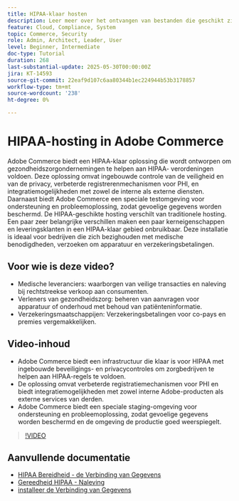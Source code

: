 ```yaml
---
title: HIPAA-klaar hosten
description: Leer meer over het ontvangen van bestanden die geschikt zijn voor HIPPA. De HIPAA-klaar oplossing in Adobe Commerce verzekert veilige, volgzame e-handel voor gezondheidszorgondernemingen.
feature: Cloud, Compliance, System
topic: Commerce, Security
role: Admin, Architect, Leader, User
level: Beginner, Intermediate
doc-type: Tutorial
duration: 268
last-substantial-update: 2025-05-30T00:00:00Z
jira: KT-14593
source-git-commit: 22eaf9d107c6aa80344b1ec224944b53b3178857
workflow-type: tm+mt
source-wordcount: '238'
ht-degree: 0%

---
```



# HIPAA-hosting in Adobe Commerce

Adobe Commerce biedt een HIPAA-klaar oplossing die wordt ontworpen om gezondheidszorgondernemingen te helpen aan HIPAA- verordeningen voldoen. Deze oplossing omvat ingebouwde controle van de veiligheid en van de privacy, verbeterde registrerenmechanismen voor PHI, en integratiemogelijkheden met zowel de interne als externe diensten. Daarnaast biedt Adobe Commerce een speciale testomgeving voor ondersteuning en probleemoplossing, zodat gevoelige gegevens worden beschermd. De HIPAA-geschikte hosting verschilt van traditionele hosting. Een paar zeer belangrijke verschillen maken een paar kerneigenschappen en leveringsklanten in een HIPAA-klaar gebied onbruikbaar. Deze installatie is ideaal voor bedrijven die zich bezighouden met medische benodigdheden, verzoeken om apparatuur en verzekeringsbetalingen.

## Voor wie is deze video?

* Medische leveranciers: waarborgen van veilige transacties en naleving bij rechtstreekse verkoop aan consumenten.
* Verleners van gezondheidszorg: beheren van aanvragen voor apparatuur of onderhoud met behoud van patiënteninformatie.
* Verzekeringsmaatschappijen: Verzekeringsbetalingen voor co-pays en premies vergemakkelijken.

## Video-inhoud

* Adobe Commerce biedt een infrastructuur die klaar is voor HIPAA met ingebouwde beveiligings- en privacycontroles om zorgbedrijven te helpen aan HIPAA-regels te voldoen.
* De oplossing omvat verbeterde registratiemechanismen voor PHI en biedt integratiemogelijkheden met zowel interne Adobe-producten als externe services van derden.
* Adobe Commerce biedt een speciale staging-omgeving voor ondersteuning en probleemoplossing, zodat gevoelige gegevens worden beschermd en de omgeving de productie goed weerspiegelt.

>[!VIDEO](https://video.tv.adobe.com/v/3463183/?learn=on&enablevpops&captions=dut)

## Aanvullende documentatie

* [ HIPAA Bereidheid - de Verbinding van Gegevens ](https://experienceleague.adobe.com/nl/docs/commerce/data-connection/hipaa-readiness)
* [ Gereedheid HIPAA - Naleving ](https://experienceleague.adobe.com/nl/docs/commerce-admin/start/compliance/hipaa-ready-service/overview)
* [ installeer de Verbinding van Gegevens ](https://experienceleague.adobe.com/nl/docs/commerce/data-connection/fundamentals/install)

